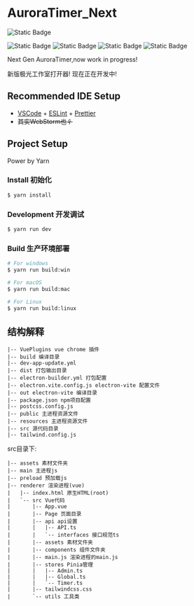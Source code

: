 # AuroraTimer_Next
![Static Badge](https://img.shields.io/badge/AuroraTimer-beta_0.0.3-blue?logo=electron&label=AuroraTimer&labelColor=%23FFFFFF&color=%234FC08D)

![Static Badge](https://img.shields.io/badge/electron-26.2.2-blue?logo=electron&label=electron&color=%2347848F) ![Static Badge](https://img.shields.io/badge/Vue-3.3.4-blue?logo=vuedotjs&label=Vue&color=%231AD1A5) ![Static Badge](https://img.shields.io/badge/daisyUI-3.7.3-blue?logo=daisyui&label=daisyUI&color=%235A0EF8) ![Static Badge](https://img.shields.io/badge/Vue-1.0.28-blue?logo=vite&label=electron-vite&color=%23646CFF)

Next Gen AuroraTimer,now work in progress!

新版极光工作室打开器! 现在正在开发中!

## Recommended IDE Setup

- [VSCode](https://code.visualstudio.com/) + [ESLint](https://marketplace.visualstudio.com/items?itemName=dbaeumer.vscode-eslint) + [Prettier](https://marketplace.visualstudio.com/items?itemName=esbenp.prettier-vscode)
- ~~其实WebStorm也彳~~

## Project Setup

Power by Yarn

### Install 初始化

```bash
$ yarn install
```

### Development 开发调试

```bash
$ yarn run dev
```

### Build 生产环境部署

```bash
# For windows
$ yarn run build:win

# For macOS
$ yarn run build:mac

# For Linux
$ yarn run build:linux
```
## 结构解释
```shell
|-- VuePlugins vue chrome 插件
|-- build 编译目录
|-- dev-app-update.yml
|-- dist 打包输出目录
|-- electron-builder.yml 打包配置
|-- electron.vite.config.js electron-vite 配置文件
|-- out electron-vite 编译目录
|-- package.json npm项目配置
|-- postcss.config.js
|-- public 主进程资源文件
|-- resources 主进程资源文件
|-- src 源代码目录
|-- tailwind.config.js
```
src目录下:
```shell
|-- assets 素材文件夹
|-- main 主进程js
|-- preload 预加载js
|-- renderer 渲染进程(vue)
|   |-- index.html 原生HTML(root)
|   `-- src Vue代码
|       |-- App.vue
|       |-- Page 页面目录
|       |-- api api设置
|       |   |-- API.ts
|       |   `-- interfaces 接口规范ts
|       |-- assets 素材文件夹
|       |-- components 组件文件夹
|       |-- main.js 渲染进程的main.js
|       |-- stores Pinia管理
|       |   |-- Admin.ts
|       |   |-- Global.ts
|       |   `-- Timer.ts
|       |-- tailwindcss.css
|       `-- utils 工具类
```
